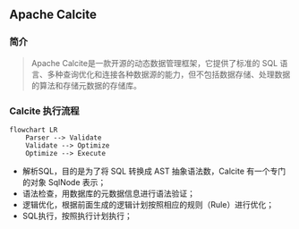 ## Apache Calcite
### 简介
> Apache Calcite是一款开源的动态数据管理框架，它提供了标准的 SQL 语言、多种查询优化和连接各种数据源的能力，但不包括数据存储、处理数据的算法和存储元数据的存储库。

### Calcite 执行流程
```mermaid
flowchart LR
    Parser --> Validate
    Validate --> Optimize
    Optimize --> Execute
```
* 解析SQL，目的是为了将 SQL 转换成 AST 抽象语法数，Calcite 有一个专门的对象 SqlNode 表示；
* 语法检查，用数据库的元数据信息进行语法验证；
* 逻辑优化，根据前面生成的逻辑计划按照相应的规则（Rule）进行优化；
* SQL执行，按照执行计划执行；
